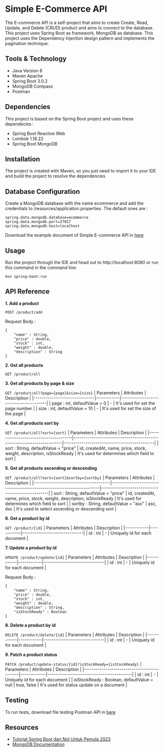 
# Simple E-Commerce API

The E-commerce API is a self-project that aims to create Create, Read, Update, and Delete (CRUD) product and aims to connect to the database. This project uses Spring Boot as framework, MongoDB as database. This project uses the Dependency Injection design pattern and implements the pagination technique.

## Tools & Technology
- Java Version 8
- Maven Apache
- Spring Boot 3.0.2
- MongoDB Compass
- Postman

## Dependencies
This project is based on the Spring Boot project and uses these dependecies :
- Spring Boot Reactive Web
- Lombok 1.18.22
- Spring Boot MongoDB

## Installation
The project is created with Maven, so you just need to import it to your IDE and build the project to resolve the dependencies

## Database Configuration
Create a MongoDB database with the name ecommerce and add the credentials to /resources/application.properties.
The default ones are :
```
spring.data.mongodb.database=ecommerce
spring.data.mongodb.port=27017
spring.data.mongodb.host=localhost
```
Download the example document of Simple E-commerce API in [here](https://github.com/bashirhanafi/simple-ecommerce-api/blob/main/product.json)



## Usage
Run the project through the IDE and head out to http://localhost:8080
or run this command in the command line:
```
mvn spring-boot:run
```

## API Reference

__1. Add a product__

```POST /product/add```

Request Body :
```
{
    "name" : String,
    "price" : double,
    "stock" : int,
    "weight" : double,
    "description" : String
}
```
__2. Get all products__

```GET /product/all```

__3. Get all products by page & size__

```GET /product/all?page={page}&size={size}```
| Parameters                     | Attributes | Description                            |
|-------------------------------|------------|----------------------------------------|
| page : int, defaultValue = 0  | -          | It's used for set the page number      |
| size : int, defaultValue = 10 | -          | It's used for set the size of the page |

__4. Get all products sort by__

```GET /product/all?sort={sort}```
| Parameters                             | Attributes                                                             | Description                                  |
|---------------------------------------|------------------------------------------------------------------------|----------------------------------------------|
| sort : String, defaultValue = "price" | id, createdAt, name, price,  stock, weight, description,  isStockReady | It's used for determines which field to sort |

__5. Get all products ascending or descending__

```GET /product/all?sort={sort}&sortby={sortby}```
| Parameters                             | Attributes                                                             | Description                                       |
|---------------------------------------|------------------------------------------------------------------------|---------------------------------------------------|
| sort : String, defaultValue = "price" | id, createdAt, name, price,  stock, weight, description,  isStockReady | It's used for determines which field to sort      |
| sortby : String, defaultValue = "asc" | asc, dsc                                                               | It's used to select ascending or  descending sort |

__6. Get a product by id__

```GET /product/{id}```
| Parameters | Attributes | Description                   |
|------------|------------|-------------------------------|
| id : int         | -          | Uniquely id for each document |

__7. Update a product by id__

```UPDATE /product/update/{id}```
| Parameters | Attributes | Description                   |
|------------|------------|-------------------------------|
| id : int        | -          | Uniquely id for each document |

Request Body :
```
{
    "name" : String,
    "price" : double,
    "stock" : int,
    "weight" : double,
    "description" : String,
    "isStockReady" : Boolean
}
```

__8. Delete a product by id__

```DELETE /product/delete/{id}```
| Parameters | Attributes | Description                   |
|------------|------------|-------------------------------|
| id : int         | -          | Uniquely id for each document |


__9. Patch a product status__

```PATCH /product/update-status/{id}?isStockReady={isStockReady}```
| Parameters                                  | Attributes  | Description                               |
|---------------------------------------------|-------------|-------------------------------------------|
| id : int                                    | -           | Uniquely id for each document             |
| isStockReady : Boolean, defaultValue = null | true, false | It's used for status update on a document |


## Testing

To run tests, download file testing Postman API in [here](https://github.com/bashirhanafi/simple-ecommerce-api/blob/main/Ecommerce%20API%20Test.postman_collection.json)

## Resources
- [Tutorial Spring Boot dari Nol Untuk Pemula 2023](https://www.youtube.com/watch?v=o0Y4krQsFhg&t=2955s)
- [MongoDB Documentation](https://www.mongodb.com/docs/)


